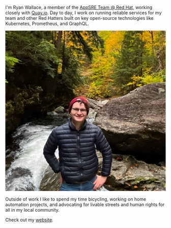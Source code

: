 I'm Ryan Wallace, a member of the [AppSRE Team @ Red Hat](https://github.com/app-sre/), working closely with [Quay.io](https://github.com/quay/). 
Day to day, I work on running reliable services for my team and other Red Hatters built on key open-source technologies like Kubernetes, Prometheus, and GraphQL.

![Photo of Ryan Wallace in Stowe, Vermont](./IMG_5678.JPG)

Outside of work I like to spend my time bicycling, working on home automation projects,
and advocating for livable streets and human rights for all in my local community.

Check out my [website](https://ryanwallace.cloud/map/).
